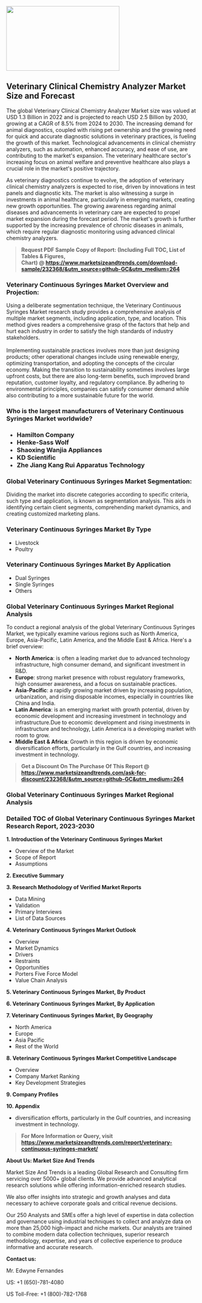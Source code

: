 <p><img class="alignnone size-medium wp-image-20088" src="https://ffe5etoiles.com/wp-content/uploads/2024/12/MST1-300x171.png" alt="" width="300" height="171" /></p><h2>Veterinary Clinical Chemistry Analyzer Market Size and Forecast</h2><p>The global Veterinary Clinical Chemistry Analyzer Market size was valued at USD 1.3 Billion in 2022 and is projected to reach USD 2.5 Billion by 2030, growing at a CAGR of 8.5% from 2024 to 2030. The increasing demand for animal diagnostics, coupled with rising pet ownership and the growing need for quick and accurate diagnostic solutions in veterinary practices, is fueling the growth of this market. Technological advancements in clinical chemistry analyzers, such as automation, enhanced accuracy, and ease of use, are contributing to the market's expansion. The veterinary healthcare sector's increasing focus on animal welfare and preventive healthcare also plays a crucial role in the market's positive trajectory.</p><p>As veterinary diagnostics continue to evolve, the adoption of veterinary clinical chemistry analyzers is expected to rise, driven by innovations in test panels and diagnostic kits. The market is also witnessing a surge in investments in animal healthcare, particularly in emerging markets, creating new growth opportunities. The growing awareness regarding animal diseases and advancements in veterinary care are expected to propel market expansion during the forecast period. The market's growth is further supported by the increasing prevalence of chronic diseases in animals, which require regular diagnostic monitoring using advanced clinical chemistry analyzers.</p></p><blockquote id="" class=""><strong>Request PDF Sample Copy of Report: (Including Full TOC, List of Tables &amp; Figures, Chart)&nbsp;@&nbsp;<strong><a href="https://www.marketsizeandtrends.com/download-sample/232368/&utm_source=github-GC&utm_medium=264" target="_blank">https://www.marketsizeandtrends.com/download-sample/232368/&utm_source=github-GC&utm_medium=264</a></strong></strong></blockquote><h3 id="" class="">Veterinary Continuous Syringes Market&nbsp;Overview and Projection:</h3><p id="" class="">Using a deliberate segmentation technique, the Veterinary Continuous Syringes Market research study provides a comprehensive analysis of multiple market segments, including application, type, and location. This method gives readers a comprehensive grasp of the factors that help and hurt each industry in order to satisfy the high standards of industry stakeholders. <br /> <br />Implementing sustainable practices involves more than just designing products; other operational changes include using renewable energy, optimizing transportation, and adopting the concepts of the circular economy. Making the transition to sustainability sometimes involves large upfront costs, but there are also long-term benefits, such improved brand reputation, customer loyalty, and regulatory compliance. By adhering to environmental principles, companies can satisfy consumer demand while also contributing to a more sustainable future for the world.</p><h3 id="" class="">Who is the largest manufacturers of&nbsp;Veterinary Continuous Syringes Market worldwide?</h3><h3 class=""><p><ul><li>Hamilton Company </li><li> Henke-Sass Wolf </li><li> Shaoxing Wanjia Appliances </li><li> KD Scientific </li><li> Zhe Jiang Kang Rui Apparatus Technology</li></ul></p></h3><h3 id="" class="">Global&nbsp;Veterinary Continuous Syringes Market Segmentation:</h3><p id="" class="">Dividing the market into discrete categories according to specific criteria, such type and application, is known as segmentation analysis. This aids in identifying certain client segments, comprehending market dynamics, and creating customized marketing plans.</p><h3 id="" class="">Veterinary Continuous Syringes Market&nbsp;By Type</h3><p><p><ul><li>Livestock</li><li> Poultry</p></li></ul></p></p><h3 id="" class="">Veterinary Continuous Syringes Market&nbsp;By Application</h3><p class=""><p><ul><li>Dual Syringes</li><li> Single Syringes</li><li> Others</li></ul></p></p><h3 id="" class="">Global Veterinary Continuous Syringes Market Regional Analysis</h3><p id="" class="">To conduct a regional analysis of the global Veterinary Continuous Syringes Market, we typically examine various regions such as North America, Europe, Asia-Pacific, Latin America, and the Middle East &amp; Africa. Here's a brief overview:</p><ul><li><strong>North America</strong>: is often a leading market due to advanced technology infrastructure, high consumer demand, and significant investment in R&amp;D.</li><li><strong>Europe</strong>: strong market presence with robust regulatory frameworks, high consumer awareness, and a focus on sustainable practices.</li><li><strong>Asia-Pacific</strong>: a rapidly growing market driven by increasing population, urbanization, and rising disposable incomes, especially in countries like China and India.</li><li><strong>Latin America</strong>: is an emerging market with growth potential, driven by economic development and increasing investment in technology and infrastructure.Due to economic development and rising investments in infrastructure and technology, Latin America is a developing market with room to grow.</li><li><strong>Middle East &amp; Africa</strong>: Growth in this region is driven by economic diversification efforts, particularly in the Gulf countries, and increasing investment in technology.</li></ul><blockquote id="" class=""><strong>Get a Discount On The Purchase Of This Report @ <strong><a href="https://www.marketsizeandtrends.com/ask-for-discount/232368/&utm_source=github-GC&utm_medium=264" target="_blank">https://www.marketsizeandtrends.com/ask-for-discount/232368/&utm_source=github-GC&utm_medium=264</a></strong></strong></blockquote><h3 id="" class="">Global Veterinary Continuous Syringes Market Regional Analysis</h3><h3 id="" class="">Detailed TOC of Global Veterinary Continuous Syringes Market Research Report, 2023-2030</h3><p id="" class=""><strong>1. Introduction of the Veterinary Continuous Syringes Market</strong></p><ul><li>Overview of the Market</li><li>Scope of Report</li><li>Assumptions</li></ul><p id="" class=""><strong>2. Executive Summary</strong></p><p id="" class=""><strong>3. Research Methodology of Verified Market Reports</strong></p><ul><li>Data Mining</li><li>Validation</li><li>Primary Interviews</li><li>List of Data Sources</li></ul><p id="" class=""><strong>4. Veterinary Continuous Syringes Market Outlook</strong></p><ul><li>Overview</li><li>Market Dynamics</li><li>Drivers</li><li>Restraints</li><li>Opportunities</li><li>Porters Five Force Model</li><li>Value Chain Analysis</li></ul><p id="" class=""><strong>5. Veterinary Continuous Syringes Market, By Product</strong></p><p id="" class=""><strong>6. Veterinary Continuous Syringes Market, By Application</strong></p><p id="" class=""><strong>7. Veterinary Continuous Syringes Market, By Geography</strong></p><ul><li>North America</li><li>Europe</li><li>Asia Pacific</li><li>Rest of the World</li></ul><p id="" class=""><strong>8. Veterinary Continuous Syringes Market Competitive Landscape</strong></p><ul><li>Overview</li><li>Company Market Ranking</li><li>Key Development Strategies</li></ul><p id="" class=""><strong>9. Company Profiles</strong></p><p id="" class=""><strong>10. Appendix</strong></p><ul><li>diversification efforts, particularly in the Gulf countries, and increasing investment in technology.</li></ul><blockquote id="" class=""><strong>For More Information or Query, visit <strong><strong><a href="https://www.marketsizeandtrends.com/report/veterinary-continuous-syringes-market/" target="_blank">https://www.marketsizeandtrends.com/report/veterinary-continuous-syringes-market/</a></strong></strong></strong></blockquote><p id="" class=""><strong>About Us: Market Size And Trends</strong></p><p id="" class="">Market Size And Trends is a leading Global Research and Consulting firm servicing over 5000+ global clients. We provide advanced analytical research solutions while offering information-enriched research studies.</p><p id="" class="">We also offer insights into strategic and growth analyses and data necessary to achieve corporate goals and critical revenue decisions.</p><p id="" class="">Our 250 Analysts and SMEs offer a high level of expertise in data collection and governance using industrial techniques to collect and analyze data on more than 25,000 high-impact and niche markets. Our analysts are trained to combine modern data collection techniques, superior research methodology, expertise, and years of collective experience to produce informative and accurate research.</p><p id="" class=""><strong>Contact us:</strong></p><p id="" class="">Mr. Edwyne Fernandes</p><p id="" class="">US: +1 (650)-781-4080</p><p id="" class="">US Toll-Free: +1 (800)-782-1768</p>
